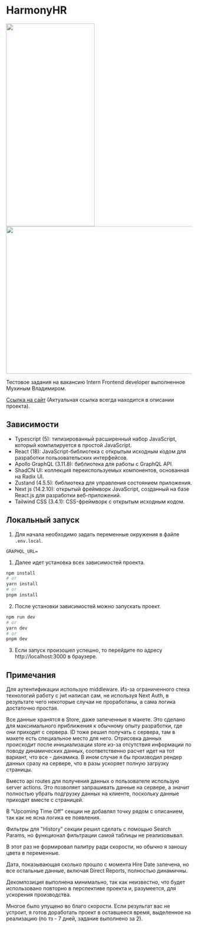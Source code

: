 # HarmonyHR
<img src="https://github.com/user-attachments/assets/9fc7322e-85a3-475e-ad99-8ed8c3131206" width="240" height="550">
<img src="https://github.com/user-attachments/assets/1ae61a24-138e-47fc-b9f7-c39b2f80dd87" width="800" height="400">

Тестовое задания на вакансию Intern Frontend developer выполненное Мухиным Владимиром.

[Ссылка на сайт](https://harmony-hr.vercel.app/info/timeoff) (Актуальная ссылка всегда находится в описании проекта).

## Зависимости
- Typescript (5): типизированный расширенный набор JavaScript, который компилируется в простой JavaScript.
- React (18): JavaScript-библиотека с открытым исходным кодом для разработки пользовательских интерфейсов.
- Apollo GraphQL (3.11.8): библиотека для работы с GraphQL API.
- ShadCN UI: коллекция переиспользуемых компонентов, основанная на Radix UI.
- Zustand (4.5.5): библиотека для управления состоянием приложения.
- Next js (14.2.10): открытый фреймворк JavaScript, созданный на базе React.js для разработки веб-приложений.
- Tailwind CSS (3.4.1): CSS-фреймворк с открытым исходным кодом.

## Локальный запуск
1. Для начала необходимо задать переменные окружения в файле `.env.local`.
```
GRAPHQL_URL=
```
1. Далее идет установка всех зависимостей проекта.
```bash
npm install
# or
yarn install
# or
pnpm install
```
2. После установки зависимостей можно запускать проект.
```bash
npm run dev
# or
yarn dev
# or
pnpm dev
```
3. Если запуск произошел успешно, то перейдите по адресу http://localhost:3000 в браузере.

## Примечания

Для аутентификации использую middleware. Из-за ограниченного стека технологий работу с jwt написал сам, не используя Next Auth, в результате чего некоторые случаи не проработаны, а сама логика достаточно простая.

Все данные хранятся в Store, даже запеченные в макете. Это сделано для максимального приближения к обычному опыту разработки, где они приходят с сервера. ID тоже решил получать с сервера, там в макете есть специальное место для него. Отрисовка данных происходит после инициализации store из-за отсутствия информации по поводу динамических данных, соответственно расчет идет на тот вариант, что все - динамика. В ином случае я бы производил рендер данных сразу на сервере, что в разы ускоряет полную загрузку страницы.

Вместо api routes для получения данных о пользователе использую server actions. Это позволяет запрашивать данные на сервере, а значит полностью убрать подгрузку данных на клиенте, поскольку данные приходят вместе с страницей.

В "Upcoming Time Off" секции не добавлял точку рядом с описанием, так как не ясна логика ее появления.

Фильтры для "History" секции решил сделать с помощью Search Params, но функционал фильтрации самой таблицы не реализовывал.

В этот раз не формировал палитру ради скорости, но обычно я заношу цвета в переменные.

Дата, показывающая сколько прошло с момента Hire Date запечена, но все остальные данные, включая Direct Reports, полностью динамичны.

Декомпозиция выполнена минимально, так как неизвестно, что будет использовано повторно в перспективе проекта и, разумеется, для ускорения производства.

Многое было упущено во благо скорости. Если результат вас не устроит, я готов доработать проект в оставшееся время, выделенное на реализацию (по тз - 7 дней, задание выполнено за 2).
